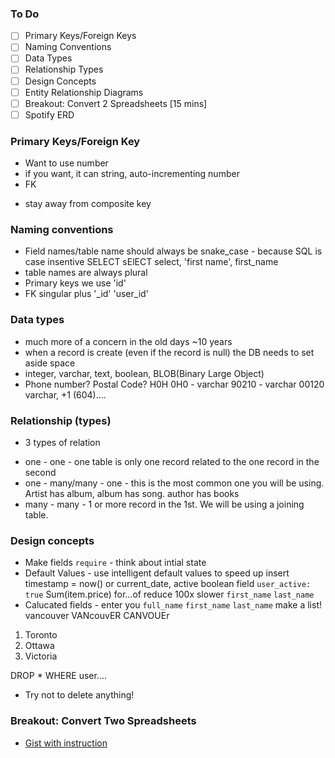 ### To Do

- [ ] Primary Keys/Foreign Keys
- [ ] Naming Conventions
- [ ] Data Types
- [ ] Relationship Types
- [ ] Design Concepts
- [ ] Entity Relationship Diagrams
- [ ] Breakout: Convert 2 Spreadsheets [15 mins]
- [ ] Spotify ERD

### Primary Keys/Foreign Key

- Want to use number
- if you want, it can string, auto-incrementing number
- FK

* stay away from composite key

### Naming conventions

- Field names/table name should always be snake_case - because SQL is case insentive SELECT sElECT select, 'first name', first_name
- table names are always plural
- Primary keys we use 'id'
- FK singular plus '\_id' 'user_id'

### Data types

- much more of a concern in the old days ~10 years
- when a record is create (even if the record is null) the DB needs to set aside space
- integer, varchar, text, boolean, BLOB(Binary Large Object)
- Phone number? Postal Code? H0H 0H0 - varchar 90210 - varchar 00120 varchar, +1 (604)....

### Relationship (types)

- 3 types of relation

* one - one - one table is only one record related to the one record in the second
* one - many/many - one - this is the most common one you will be using. Artist has album, album has song. author has books
* many - many - 1 or more record in the 1st. We will be using a joining table.

### Design concepts

- Make fields `require` - think about intial state
- Default Values - use intelligent default values to speed up insert
  timestamp = now() or current_date, active boolean field `user_active: true`
  Sum(item.price)
  for...of
  reduce 100x slower
  `first_name` `last_name`
- Calucated fields - enter you `full_name` `first_name` `last_name`
  make a list!
  vancouver
  VANcouvER
  CANVOUEr

1. Toronto
2. Ottawa
3. Victoria

DROP \* WHERE user....

- Try not to delete anything!

### Breakout: Convert Two Spreadsheets

- [Gist with instruction](https://gist.github.com/andydlindsay/20e7305e853bad7b587f294b054cf8de)
